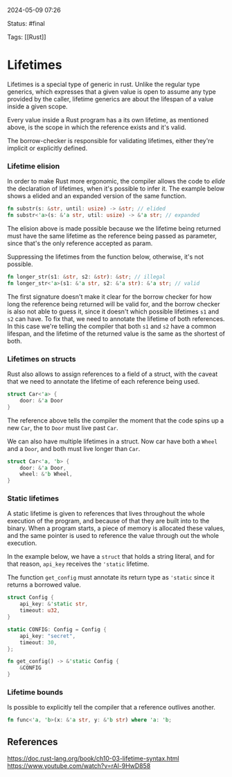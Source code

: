 2024-05-09 07:26

Status: #final 

Tags: [[Rust]]

# Lifetimes
Lifetimes is a special type of generic in rust. Unlike the regular type generics, which expresses that a given value is open to assume any type provided by the caller, lifetime generics are about the lifespan of a value inside a given scope.

Every value inside a Rust program has a its own lifetime, as mentioned above, is the scope in which the reference exists and it's valid.

The borrow-checker is responsible for validating lifetimes, either they're implicit or explicitly defined. 

### Lifetime elision
In order to make Rust more ergonomic, the compiler allows the code to *elide* the declaration of lifetimes, when it's possible to infer it. The example below shows a elided and an expanded version of the same function.
```rust
fn substr(s: &str, until: usize) -> &str; // elided
fn substr<'a>(s: &'a str, util: usize) -> &'a str; // expanded
```
The elision above is made possible because we the lifetime being returned must have the same lifetime as the reference being passed as parameter, since that's the only reference accepted as param.

Suppressing the lifetimes from the function below, otherwise, it's not possible.
```rust
fn longer_str(s1: &str, s2: &str): &str; // illegal
fn longer_str<'a>(s1: &'a str, s2: &'a str): &'a str; // valid
```
The first signature doesn't make it clear for the borrow checker for how long the reference being returned will be valid for, and the borrow checker is also not able to guess it, since it doesn't which possible lifetimes `s1` and `s2` can have.
To fix that, we need to annotate the lifetime of both references. In this case we're telling the compiler that both `s1` and `s2` have a common lifespan, and the lifetime of the returned value is the same as the shortest of both.

### Lifetimes on structs
Rust also allows to assign references to a field of a struct, with the caveat that we need to annotate the lifetime of each reference being used.
```rust
struct Car<'a> {
	door: &'a Door
}
```
The reference above tells the compiler the moment that the code spins up a new `Car`, the to `Door` must live past `Car`.

We can also have multiple lifetimes in a struct. Now car have both a `Wheel` and a `Door`, and both must live longer than `Car`.
```rust
struct Car<'a, 'b> {
	door: &'a Door,
	wheel: &'b Wheel,
}
```
### Static lifetimes
A static lifetime is given to references that lives throughout the whole execution of the program, and because of that they are built into to the binary. When a program starts, a piece of memory  is allocated these values, and the same pointer is used to reference the value through out the whole execution.

In the example below, we have a `struct` that holds a string literal, and for that reason, `api_key` receives the `'static` lifetime.

The function `get_config` must annotate its return type as `'static` since it returns a borrowed value.
```rust
struct Config {
    api_key: &'static str,
    timeout: u32,
}

static CONFIG: Config = Config {
    api_key: "secret",
    timeout: 30,
};

fn get_config() -> &'static Config {
    &CONFIG
}
```
### Lifetime bounds
Is possible to explicitly tell the compiler that a reference outlives another.
```rust
fn func<'a, 'b>(x: &'a str, y: &'b str) where 'a: 'b;
```
## References

https://doc.rust-lang.org/book/ch10-03-lifetime-syntax.html
https://www.youtube.com/watch?v=rAl-9HwD858